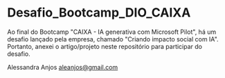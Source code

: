 # Desafio_Bootcamp_DIO_CAIXA
Ao final do Bootcamp "CAIXA - IA generativa com Microsoft Pilot", há um desafio lançado pela empresa, chamado "Criando impacto social com IA".
Portanto, anexei o artigo/projeto neste repositório para participar do desafio.

Alessandra Anjos
aleanjos@gmail.com
